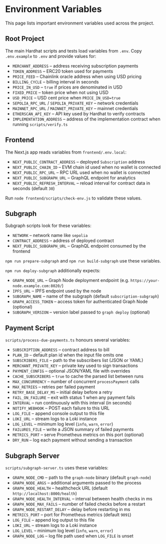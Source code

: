 # Environment Variables

This page lists important environment variables used across the project.

## Root Project

The main Hardhat scripts and tests load variables from `.env`.
Copy `.env.example` to `.env` and provide values for:

- `MERCHANT_ADDRESS` – address receiving subscription payments
- `TOKEN_ADDRESS` – ERC20 token used for payments
- `PRICE_FEED` – Chainlink oracle address when using USD pricing
- `BILLING_CYCLE` – billing interval in seconds
- `PRICE_IN_USD` – `true` if prices are denominated in USD
- `FIXED_PRICE` – token price when not using USD
- `USD_PRICE` – USD cent price when `PRICE_IN_USD=true`
- `SEPOLIA_RPC_URL` / `SEPOLIA_PRIVATE_KEY` – network credentials
- `MAINNET_RPC_URL` / `MAINNET_PRIVATE_KEY` – mainnet credentials
- `ETHERSCAN_API_KEY` – API key used by Hardhat to verify contracts
- `IMPLEMENTATION_ADDRESS` – address of the implementation contract when running `scripts/verify.ts`

## Frontend

The Next.js app reads variables from `frontend/.env.local`:

- `NEXT_PUBLIC_CONTRACT_ADDRESS` – deployed `Subscription` address
- `NEXT_PUBLIC_CHAIN_ID` – EVM chain id used when no wallet is connected
- `NEXT_PUBLIC_RPC_URL` – RPC URL used when no wallet is connected
- `NEXT_PUBLIC_SUBGRAPH_URL` – GraphQL endpoint for analytics
- `NEXT_PUBLIC_REFRESH_INTERVAL` – reload interval for contract data in seconds (default `30`)

Run `node frontend/scripts/check-env.js` to validate these values.

## Subgraph

Subgraph scripts look for these variables:

- `NETWORK` – network name like `sepolia`
- `CONTRACT_ADDRESS` – address of deployed contract
- `NEXT_PUBLIC_SUBGRAPH_URL` – GraphQL endpoint consumed by the frontend

`npm run prepare-subgraph` and `npm run build-subgraph` use these variables.

`npm run deploy-subgraph` additionally expects:

- `GRAPH_NODE_URL` – Graph Node deployment endpoint (e.g. `https://your-node.example.com:8020/`)
- `IPFS_URL` – IPFS endpoint used by the node
- `SUBGRAPH_NAME` – name of the subgraph (default `subscription-subgraph`)
- `GRAPH_ACCESS_TOKEN` – access token for authenticated Graph Node (optional)
- `SUBGRAPH_VERSION` – version label passed to `graph deploy` (optional)

## Payment Script

`scripts/process-due-payments.ts` honours several variables:

- `SUBSCRIPTION_ADDRESS` – contract address to bill
- `PLAN_ID` – default plan id when the input file omits one
- `SUBSCRIBERS_FILE` – path to the subscribers list (JSON or YAML)
- `MERCHANT_PRIVATE_KEY` – private key used to sign transactions
- `PAYMENT_CONFIG` – optional JSON/YAML file with overrides
- `CACHE_SUBSCRIBERS` – `true` to cache the parsed list between runs
- `MAX_CONCURRENCY` – number of concurrent `processPayment` calls
- `MAX_RETRIES` – retries per failed payment
- `RETRY_BASE_DELAY_MS` – initial delay before a retry
- `FAIL_ON_FAILURE` – exit with status 1 when any payment fails
- `INTERVAL` – run continuously with this interval (in seconds)
- `NOTIFY_WEBHOOK` – POST each failure to this URL
- `LOG_FILE` – append console output to this file
- `LOKI_URL` – stream logs to a Loki instance
- `LOG_LEVEL` – minimum log level (`info`, `warn`, `error`)
- `FAILURES_FILE` – write a JSON summary of failed payments
- `METRICS_PORT` – serve Prometheus metrics on this port (optional)
- `DRY_RUN` – log each payment without sending a transaction

## Subgraph Server

`scripts/subgraph-server.ts` uses these variables:

- `GRAPH_NODE_CMD` – path to the `graph-node` binary (default `graph-node`)
- `GRAPH_NODE_ARGS` – additional arguments passed to the process
- `GRAPH_NODE_HEALTH` – healthcheck URL (default `http://localhost:8000/health`)
- `GRAPH_NODE_HEALTH_INTERVAL` – interval between health checks in ms
- `GRAPH_NODE_MAX_FAILS` – number of failed checks before a restart
- `GRAPH_NODE_RESTART_DELAY` – delay before restarting in ms
- `METRICS_PORT` – port for Prometheus metrics (default `9091`)
- `LOG_FILE` – append log output to this file
- `LOKI_URL` – stream logs to a Loki instance
- `LOG_LEVEL` – minimum log level (`info`, `warn`, `error`)
- `GRAPH_NODE_LOG` – log file path used when `LOG_FILE` is unset
